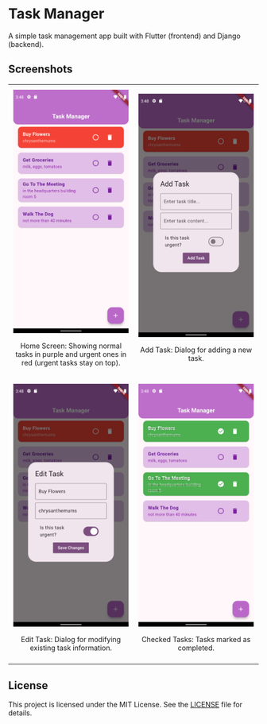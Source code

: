 # Task Manager

A simple task management app built with Flutter (frontend) and Django (backend).

## Screenshots

<table>
  <tr>
    <td align="center" style="width: 50%; padding: 10px; text-align: center;">
      <img src="screenshots/Screenshot_1734964887.png" alt="Home Screen" width="300">
      <p>Home Screen: Showing normal tasks in purple and urgent ones in red (urgent tasks stay on top).</p>
    </td>
    <td align="center" style="width: 50%; padding: 10px; text-align: center;">
      <img src="screenshots/Screenshot_1734964893.png" alt="Add Task" width="300">
      <p>Add Task: Dialog for adding a new task.</p>
    </td>
  </tr>
  <tr>
    <td align="center" style="width: 50%; padding: 10px; text-align: center;">
      <img src="screenshots/Screenshot_1734964900.png" alt="Edit Task" width="300">
      <p>Edit Task: Dialog for modifying existing task information.</p>
    </td>
    <td align="center" style="width: 50%; padding: 10px; text-align: center;">
      <img src="screenshots/Screenshot_1734964918.png" alt="Checked Tasks" width="300">
      <p>Checked Tasks: Tasks marked as completed.</p>
    </td>
  </tr>
</table>

## License

This project is licensed under the MIT License. See the [LICENSE](LICENSE) file for details.
